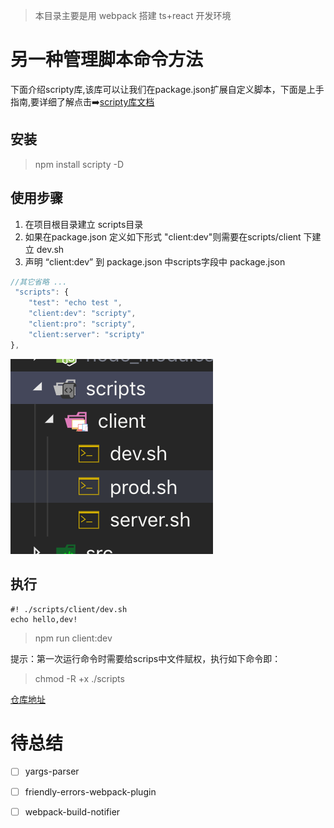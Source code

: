 > 本目录主要是用 webpack 搭建 ts+react 开发环境

# 另一种管理脚本命令方法
下面介绍scripty库,该库可以让我们在package.json扩展自定义脚本，下面是上手指南,要详细了解点击➡️[scripty库文档](https://github.com/testdouble/scripty)
## 安装
> npm install scripty -D
## 使用步骤
1. 在项目根目录建立 scripts目录
2. 如果在package.json 定义如下形式 "client:dev"则需要在scripts/client 下建立 dev.sh
3. 声明 “client:dev” 到 package.json 中scripts字段中
package.json
```javascript
//其它省略 ...
 "scripts": {
    "test": "echo test ",
    "client:dev": "scripty",
    "client:pro": "scripty",
    "client:server": "scripty"
},
```
![目录结构图](./content.png)
## 执行
```
#! ./scripts/client/dev.sh
echo hello,dev!
```
> npm run client:dev

提示：第一次运行命令时需要给scrips中文件赋权，执行如下命令即：
> chmod -R +x ./scripts

[仓库地址](https://github.com/cc7gs/frontEnd_note/tree/master/tools/webpack/ts-react-webpack)


# 待总结

- [ ] yargs-parser
- [ ] friendly-errors-webpack-plugin
- [ ] webpack-build-notifier




